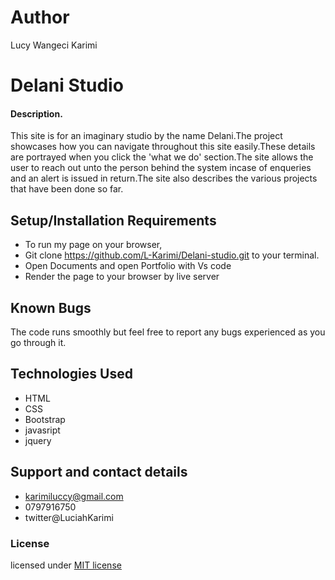 # Author
Lucy Wangeci Karimi
# Delani Studio
#### Description.
This site is for an imaginary studio by the name Delani.The project showcases how you can navigate throughout this site easily.These details are portrayed when you click the 'what we do' section.The site allows the user to reach out unto the person behind the system incase of enqueries and an alert is issued in return.The site also describes the various projects that have been done so far.
## Setup/Installation Requirements
* To run my page on your browser,
* Git clone https://github.com/L-Karimi/Delani-studio.git to your terminal.
* Open Documents and open Portfolio with Vs code
* Render the page to your browser by live server
## Known Bugs
  The code runs smoothly but feel free to report any bugs experienced as you go through it.
## Technologies Used
* HTML
* CSS
* Bootstrap
* javasript
* jquery
## Support and contact details
* karimiluccy@gmail.com
* 0797916750
* twitter@LuciahKarimi
### License
 licensed under [MIT license](LICENSE)